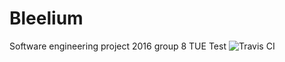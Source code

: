 # Bleelium
Software engineering project 2016 group 8 TUE
Test
![Travis CI](https://travis-ci.org/Vaults/Bleelium.svg?branch=master)
